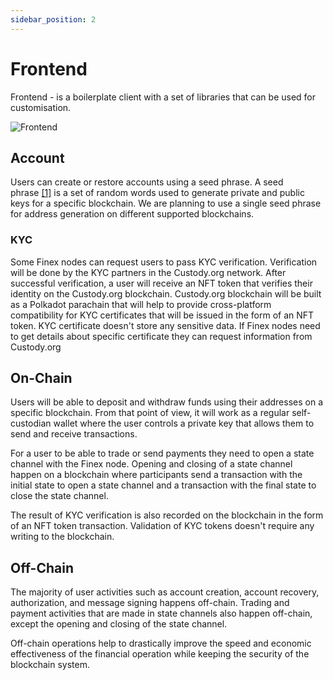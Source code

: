 ```yaml
---
sidebar_position: 2
---
```


# Frontend

Frontend - is a boilerplate client with a set of libraries that can be used for customisation. 

![Frontend](/img/components/frontend.png)

## Account

Users can create or restore accounts using a seed phrase. A seed phrase [[1]](https://en.wikipedia.org/wiki/Cryptocurrency_wallet#Seed_phrases) is a set of random words used to generate private and public keys for a specific blockchain. We are planning to use a single seed phrase for address generation on different supported blockchains.

### KYC

Some Finex nodes can request users to pass KYC verification. Verification will be done by the KYC partners in the Custody.org network. After successful verification, a user will receive an NFT token that verifies their identity on the Custody.org blockchain. Custody.org blockchain will be built as a Polkadot parachain that will help to provide cross-platform compatibility for KYC certificates that will be issued in the form of an NFT token. KYC certificate doesn't store any sensitive data. If Finex nodes need to get details about specific certificate they can request information from Custody.org

## On-Chain

Users will be able to deposit and withdraw funds using their addresses on a specific blockchain. From that point of view, it will work as a regular self-custodian wallet where the user controls a private key that allows them to send and receive transactions.

For a user to be able to trade or send payments they need to open a state channel with the Finex node. Opening and closing of a state channel happen on a blockchain where participants send a transaction with the initial state to open a state channel and a transaction with the final state to close the state channel.

The result of KYC verification is also recorded on the blockchain in the form of an NFT token transaction. Validation of KYC tokens doesn't require any writing to the blockchain.

## Off-Chain

The majority of user activities such as account creation, account recovery, authorization, and message signing happens off-chain. Trading and payment activities that are made in state channels also happen off-chain, except the opening and closing of the state channel.

Off-chain operations help to drastically improve the speed and economic effectiveness of the financial operation while keeping the security of the blockchain system.
